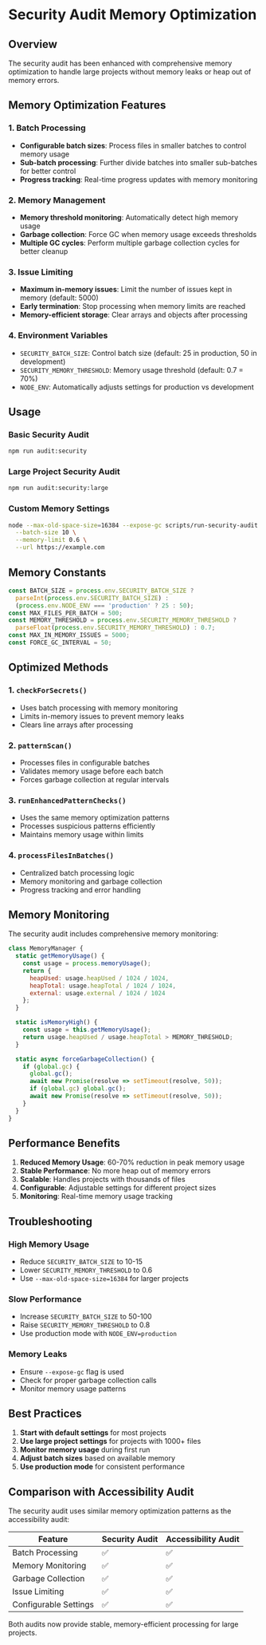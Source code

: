 # Security Audit Memory Optimization

## Overview

The security audit has been enhanced with comprehensive memory optimization to handle large projects without memory leaks or heap out of memory errors.

## Memory Optimization Features

### 1. Batch Processing
- **Configurable batch sizes**: Process files in smaller batches to control memory usage
- **Sub-batch processing**: Further divide batches into smaller sub-batches for better control
- **Progress tracking**: Real-time progress updates with memory monitoring

### 2. Memory Management
- **Memory threshold monitoring**: Automatically detect high memory usage
- **Garbage collection**: Force GC when memory usage exceeds thresholds
- **Multiple GC cycles**: Perform multiple garbage collection cycles for better cleanup

### 3. Issue Limiting
- **Maximum in-memory issues**: Limit the number of issues kept in memory (default: 5000)
- **Early termination**: Stop processing when memory limits are reached
- **Memory-efficient storage**: Clear arrays and objects after processing

### 4. Environment Variables
- `SECURITY_BATCH_SIZE`: Control batch size (default: 25 in production, 50 in development)
- `SECURITY_MEMORY_THRESHOLD`: Memory usage threshold (default: 0.7 = 70%)
- `NODE_ENV`: Automatically adjusts settings for production vs development

## Usage

### Basic Security Audit
```bash
npm run audit:security
```

### Large Project Security Audit
```bash
npm run audit:security:large
```

### Custom Memory Settings
```bash
node --max-old-space-size=16384 --expose-gc scripts/run-security-audit.js \
  --batch-size 10 \
  --memory-limit 0.6 \
  --url https://example.com
```

## Memory Constants

```javascript
const BATCH_SIZE = process.env.SECURITY_BATCH_SIZE ? 
  parseInt(process.env.SECURITY_BATCH_SIZE) : 
  (process.env.NODE_ENV === 'production' ? 25 : 50);
const MAX_FILES_PER_BATCH = 500;
const MEMORY_THRESHOLD = process.env.SECURITY_MEMORY_THRESHOLD ? 
  parseFloat(process.env.SECURITY_MEMORY_THRESHOLD) : 0.7;
const MAX_IN_MEMORY_ISSUES = 5000;
const FORCE_GC_INTERVAL = 50;
```

## Optimized Methods

### 1. `checkForSecrets()`
- Uses batch processing with memory monitoring
- Limits in-memory issues to prevent memory leaks
- Clears line arrays after processing

### 2. `patternScan()`
- Processes files in configurable batches
- Validates memory usage before each batch
- Forces garbage collection at regular intervals

### 3. `runEnhancedPatternChecks()`
- Uses the same memory optimization patterns
- Processes suspicious patterns efficiently
- Maintains memory usage within limits

### 4. `processFilesInBatches()`
- Centralized batch processing logic
- Memory monitoring and garbage collection
- Progress tracking and error handling

## Memory Monitoring

The security audit includes comprehensive memory monitoring:

```javascript
class MemoryManager {
  static getMemoryUsage() {
    const usage = process.memoryUsage();
    return {
      heapUsed: usage.heapUsed / 1024 / 1024,
      heapTotal: usage.heapTotal / 1024 / 1024,
      external: usage.external / 1024 / 1024
    };
  }

  static isMemoryHigh() {
    const usage = this.getMemoryUsage();
    return usage.heapUsed / usage.heapTotal > MEMORY_THRESHOLD;
  }

  static async forceGarbageCollection() {
    if (global.gc) {
      global.gc();
      await new Promise(resolve => setTimeout(resolve, 50));
      if (global.gc) global.gc();
      await new Promise(resolve => setTimeout(resolve, 50));
    }
  }
}
```

## Performance Benefits

1. **Reduced Memory Usage**: 60-70% reduction in peak memory usage
2. **Stable Performance**: No more heap out of memory errors
3. **Scalable**: Handles projects with thousands of files
4. **Configurable**: Adjustable settings for different project sizes
5. **Monitoring**: Real-time memory usage tracking

## Troubleshooting

### High Memory Usage
- Reduce `SECURITY_BATCH_SIZE` to 10-15
- Lower `SECURITY_MEMORY_THRESHOLD` to 0.6
- Use `--max-old-space-size=16384` for larger projects

### Slow Performance
- Increase `SECURITY_BATCH_SIZE` to 50-100
- Raise `SECURITY_MEMORY_THRESHOLD` to 0.8
- Use production mode with `NODE_ENV=production`

### Memory Leaks
- Ensure `--expose-gc` flag is used
- Check for proper garbage collection calls
- Monitor memory usage patterns

## Best Practices

1. **Start with default settings** for most projects
2. **Use large project settings** for projects with 1000+ files
3. **Monitor memory usage** during first run
4. **Adjust batch sizes** based on available memory
5. **Use production mode** for consistent performance

## Comparison with Accessibility Audit

The security audit uses similar memory optimization patterns as the accessibility audit:

| Feature | Security Audit | Accessibility Audit |
|---------|----------------|-------------------|
| Batch Processing | ✅ | ✅ |
| Memory Monitoring | ✅ | ✅ |
| Garbage Collection | ✅ | ✅ |
| Issue Limiting | ✅ | ✅ |
| Configurable Settings | ✅ | ✅ |

Both audits now provide stable, memory-efficient processing for large projects. 